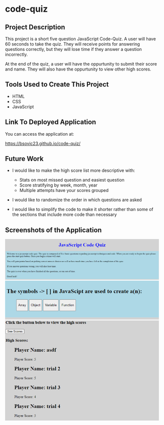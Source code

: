 # code-quiz

## Project Description

This project is a short five question JavaScript Code-Quiz. A user will have 60 seconds to take the quiz. They will receive points
for answering questions correctly, but they will lose time if they answer a question incorrectly.

At the end of the quiz, a user will have the oppurtunity to submit their score and name. They will also have the oppurtunity to 
view other high scores.

## Tools Used to Create This Project

* HTML
* CSS
* JavaScript

## Link To Deployed Application

You can access the application at:

https://bsovic23.github.io/code-quiz/


## Future Work

* I would like to make the high score list more descriptive with:
    * Stats on most missed question and easiest question
    * Score stratifying by week, month, year
    * Multiple attempts have your scores grouped

* I would like to randomize the order in which questions are asked

* I would like to simplify the code to make it shorter rather than some of the sections that include more code than necessary

## Screenshots of the Application

![](assets/pictures/Intro.PNG)
![](assets/pictures/ExampleQuestion.PNG)
![](assets/pictures/HighScores.PNG)
